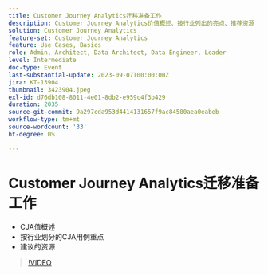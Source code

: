 ```yaml
---
title: Customer Journey Analytics迁移准备工作
description: Customer Journey Analytics价值概述、按行业列出的亮点、推荐资源
solution: Customer Journey Analytics
feature-set: Customer Journey Analytics
feature: Use Cases, Basics
role: Admin, Architect, Data Architect, Data Engineer, Leader
level: Intermediate
doc-type: Event
last-substantial-update: 2023-09-07T00:00:00Z
jira: KT-13904
thumbnail: 3423904.jpeg
exl-id: d76db108-8011-4e01-8db2-e959c4f3b429
duration: 2035
source-git-commit: 9a297cda953d4414131657f9ac84580aea0eabeb
workflow-type: tm+mt
source-wordcount: '33'
ht-degree: 0%

---
```


# Customer Journey Analytics迁移准备工作

* CJA值概述
* 按行业划分的CJA用例重点
* 建议的资源

>[!VIDEO](https://video.tv.adobe.com/v/3423904/?learn=on)
